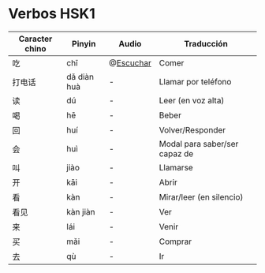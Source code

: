 # Verbos HSK1

| Caracter chino | Pinyin      | Audio                               | Traducción                    |
| -------------- | ----------- | ----------------------------------- | ----------------------------- |
| 吃             | chī         | @[Escuchar](/audios/chi1_comer.mp3) | Comer                         |
| 打电话         | dǎ diàn huà | -                                   | Llamar por teléfono           |
| 读             | dú          | -                                   | Leer (en voz alta)            |
| 喝             | hē          | -                                   | Beber                         |
| 回             | huí         | -                                   | Volver/Responder              |
| 会             | huì         | -                                   | Modal para saber/ser capaz de |
| 叫             | jiào        | -                                   | Llamarse                      |
| 开             | kāi         | -                                   | Abrir                         |
| 看             | kàn         | -                                   | Mirar/leer (en silencio)      |
| 看见           | kàn jiàn    | -                                   | Ver                           |
| 来             | lái         | -                                   | Venir                         |
| 买             | mǎi         | -                                   | Comprar                       |
| 去             | qù          | -                                   | Ir                            |
